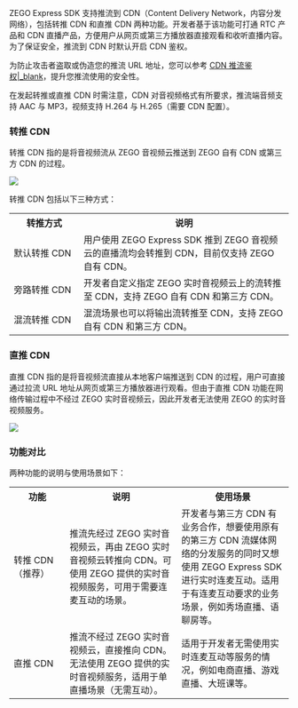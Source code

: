ZEGO Express SDK 支持推流到 CDN（Content Delivery Network，内容分发网络），包括转推 CDN 和直推 CDN 两种功能。开发者基于该功能可打通 RTC 产品和 CDN 直播产品，方便用户从网页或第三方播放器直接观看和收听直播内容。为了保证安全，推流到 CDN 时默认开启 CDN 鉴权。

为防止攻击者盗取或伪造您的推流 URL 地址，您可以参考 [CDN 推流鉴权\|_blank](!CDN_StreamPublishing_Authentication)，提升您推流使用的安全性。

<div class = 'mk-warning'>

在发起转推或直推 CDN 时需注意，CDN 对音视频格式有所要求，推流端音频支持 AAC 与 MP3，视频支持 H.264 与 H.265（需要 CDN 配置）。
</div>

### 转推 CDN

转推 CDN 指的是将音视频流从 ZEGO 音视频云推送到 ZEGO 自有 CDN 或第三方 CDN 的过程。

![](/Pics/Common/ZegoExpressEngine/relay_cdn.png)  

转推 CDN 包括以下三种方式：
 
<table>
  <colgroup>
    <col width="25%">
    <col width="75%">
  </colgroup>
<tbody><tr>
<th>转推方式</th>
<th>说明</th>
</tr>
<tr>
<td>默认转推 CDN</td>
<td>用户使用 ZEGO Express SDK 推到 ZEGO 音视频云的直播流均会转推到 CDN，目前仅支持 ZEGO 自有 CDN。</td>
</tr>
<tr>
<td>旁路转推 CDN</td>
<td>开发者自定义指定 ZEGO 实时音视频云上的流转推至 CDN，支持 ZEGO 自有 CDN 和第三方 CDN。</td>
</tr>
<tr>
<td>混流转推 CDN</td>
<td>混流场景也可以将输出流转推至 CDN，支持 ZEGO 自有 CDN 和第三方 CDN。</td>
</tr>
</tbody></table>

### 直推 CDN

直推 CDN 指的是将音视频流直接从本地客户端推送到
CDN 的过程，用户可直接通过拉流 URL 地址从网页或第三方播放器进行观看。但由于直推 CDN 功能在网络传输过程中不经过 ZEGO 实时音视频云，因此开发者无法使用 ZEGO 的实时音视频服务。

![](http://doc.oa.zego.im/Pics/Android/streamByCdn/direct_to_cdn.png)

### 功能对比

两种功能的说明与使用场景如下：

<table>
  <colgroup>
    <col width="20%">
    <col width="40%">
  </colgroup>
<tbody><tr>
<th>功能</th>
<th>说明</th>
<th>使用场景</th>
</tr>
<tr>
<td>转推 CDN （推荐）</td>
<td>推流先经过 ZEGO 实时音视频云，再由 ZEGO 实时音视频云转推向 CDN。可使用 ZEGO 提供的实时音视频服务，可用于需要连麦互动的场景。</td>
<td>开发者与第三方 CDN 有业务合作，想要使用原有的第三方 CDN 流媒体网络的分发服务的同时又想使用 ZEGO Express SDK 进行实时连麦互动。适用于有连麦互动要求的业务场景，例如秀场直播、语聊房等。</td>
</tr>
<tr>
<td>直推 CDN</td>
<td>推流不经过 ZEGO 实时音视频云，直接推向 CDN。无法使用 ZEGO 提供的实时音视频服务，适用于单直播场景（无需互动）。</td>
<td>适用于开发者无需使用实时连麦互动等服务的情况，例如电商直播、游戏直播、大班课等。</td>
</tr>
</tbody></table>



































